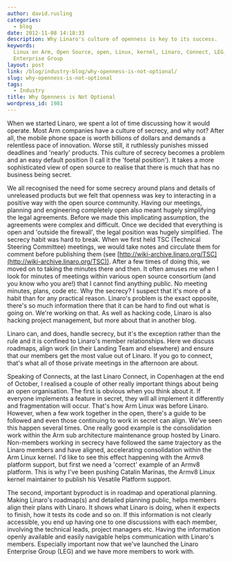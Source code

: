 ```yaml
---
author: david.rusling
categories:
  - blog
date: 2012-11-08 14:18:33
description: Why Linaro's culture of openness is key to its success.
keywords:
  Linux on Arm, Open Source, open, Linux, kernel, Linaro, Connect, LEG, Linaro
  Enterprise Group
layout: post
link: /blog/industry-blog/why-openness-is-not-optional/
slug: why-openness-is-not-optional
tags:
  - Industry
title: Why Openness is Not Optional
wordpress_id: 1981
---
```


When we started Linaro, we spent a lot of time discussing how it would operate. Most Arm companies have a culture of secrecy, and why not? After all, the mobile phone space is worth billions of dollars and demands a relentless pace of innovation. Worse still, it ruthlessly punishes missed deadlines and 'nearly' products. This culture of secrecy becomes a problem and an easy default position (I call it the 'foetal position'). It takes a more sophisticated view of open source to realise that there is much that has no business being secret.

We all recognised the need for some secrecy around plans and details of unreleased products but we felt that openness was key to interacting in a positive way with the open source community. Having our meetings, planning and engineering completely open also meant hugely simplifying the legal agreements. Before we made this implicating assumption, the agreements were complex and difficult. Once we decided that everything is open and 'outside the firewall', the legal position was hugely simplified.
The secrecy habit was hard to break. When we first held TSC (Technical Steering Committee) meetings, we would take notes and circulate them for comment before publishing them (see [http://wiki-archive.linaro.org/TSC](http://wiki-archive.linaro.org/TSC)). After a few times of doing this, we moved on to taking the minutes there and then. It often amuses me when I look for minutes of meetings within various open source consortium (and you know who you are!) that I cannot find anything public. No meeting minutes, plans, code etc. Why the secrecy? I suspect that it's more of a habit than for any practical reason. Linaro's problem is the exact opposite, there's so much information there that it can be hard to find out what is going on. We're working on that. As well as hacking code, Linaro is also hacking project management, but more about that in another blog.

Linaro can, and does, handle secrecy, but it's the exception rather than the rule and it is confined to Linaro's member relationships. Here we discuss roadmaps, align work (in their Landing Team and elsewhere) and ensure that our members get the most value out of Linaro. If you go to connect, that's what all of those private meetings in the afternoon are about.

Speaking of Connects, at the last Linaro Connect, in Copenhagen at the end of October, I realised a couple of other really important things about being an open organisation. The first is obvious when you think about it. If everyone implements a feature in secret, they will all implement it differently and fragmentation will occur. That's how Arm Linux was before Linaro. However, when a few work together in the open, there's a guide to be followed and even those continuing to work in secret can align. We've seen this happen several times. One really good example is the consolidation work within the Arm sub architecture maintenance group hosted by Linaro. Non-members working in secrecy have followed the same trajectory as the Linaro members and have aligned, accelerating consolidation within the Arm Linux kernel. I'd like to see this effect happening with the Armv8 platform support, but first we need a 'correct' example of an Armv8 platform. This is why I've been pushing Catalin Marinas, the Armv8 Linux kernel maintainer to publish his Vesatile Platform support.

The second, important byproduct is in roadmap and operational planning. Making Linaro's roadmap(s) and detailed planning public, helps members align their plans with Linaro. It shows what Linaro is doing, when it expects to finish, how it tests its code and so on. If this information is not clearly accessible, you end up having one to one discussions with each member, involving the technical leads, project managers etc. Having the information openly available and easily navigable helps communication with Linaro's members. Especially important now that we've launched the Linaro Enterprise Group (LEG) and we have more members to work with.
